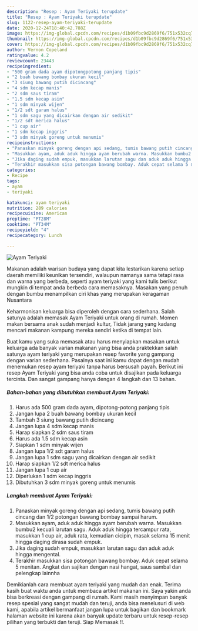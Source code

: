 ```yaml
---
description: "Resep : Ayam Teriyaki terupdate"
title: "Resep : Ayam Teriyaki terupdate"
slug: 1122-resep-ayam-teriyaki-terupdate
date: 2020-12-24T18:40:42.788Z
image: https://img-global.cpcdn.com/recipes/d1b09fbc9d2869f6/751x532cq70/ayam-teriyaki-foto-resep-utama.jpg
thumbnail: https://img-global.cpcdn.com/recipes/d1b09fbc9d2869f6/751x532cq70/ayam-teriyaki-foto-resep-utama.jpg
cover: https://img-global.cpcdn.com/recipes/d1b09fbc9d2869f6/751x532cq70/ayam-teriyaki-foto-resep-utama.jpg
author: Vernon Copeland
ratingvalue: 4.2
reviewcount: 23443
recipeingredient:
- "500 gram dada ayam dipotongpotong panjang tipis"
- "2 buah bawang bombay ukuran kecil"
- "3 siung bawang putih dicincang"
- "4 sdm kecap manis"
- "2 sdm saus tiram"
- "1.5 sdm kecap asin"
- "1 sdm minyak wijen"
- "1/2 sdt garam halus"
- "1 sdm sagu yang dicairkan dengan air sedikit"
- "1/2 sdt merica halus"
- "1 cup air"
- "1 sdm kecap inggris"
- "3 sdm minyak goreng untuk menumis"
recipeinstructions:
- "Panaskan minyak goreng dengan api sedang, tumis bawang putih cincang dan 1/2 potongan bawang bombay sampai harum."
- "Masukkan ayam, aduk aduk hingga ayam berubah warna. Masukkan bumbu2 kecuali larutan sagu. Aduk aduk hingga tercampur rata, masukkan 1 cup air, aduk rata, kemudian cicipin, masak selama 15 menit hingga daging dirasa sudah empuk."
- "Jika daging sudah empuk, masukkan larutan sagu dan aduk aduk hingga mengental."
- "Terakhir masukkan sisa potongan bawang bombay. Aduk cepat selama 5 menitan. Angkat dan sajikan dengan nasi hangat, saus sambal dan pelengkap lainnha"
categories:
- Recipe
tags:
- ayam
- teriyaki

katakunci: ayam teriyaki 
nutrition: 289 calories
recipecuisine: American
preptime: "PT28M"
cooktime: "PT34M"
recipeyield: "4"
recipecategory: Lunch

---
```



![Ayam Teriyaki](https://img-global.cpcdn.com/recipes/d1b09fbc9d2869f6/751x532cq70/ayam-teriyaki-foto-resep-utama.jpg)

Makanan adalah warisan budaya yang dapat kita lestarikan karena setiap daerah memiliki keunikan tersendiri, walaupun namanya sama tetapi rasa dan warna yang berbeda, seperti ayam teriyaki yang kami tulis berikut mungkin di tempat anda berbeda cara memasaknya. Masakan yang penuh dengan bumbu menampilkan ciri khas yang merupakan keragaman Nusantara



Keharmonisan keluarga bisa diperoleh dengan cara sederhana. Salah satunya adalah memasak Ayam Teriyaki untuk orang di rumah. Momen makan bersama anak sudah menjadi kultur, Tidak jarang yang kadang mencari makanan kampung mereka sendiri ketika di tempat lain.

Buat kamu yang suka memasak atau harus menyiapkan masakan untuk keluarga ada banyak varian makanan yang bisa anda praktekkan salah satunya ayam teriyaki yang merupakan resep favorite yang gampang dengan varian sederhana. Pasalnya saat ini kamu dapat dengan mudah menemukan resep ayam teriyaki tanpa harus bersusah payah.
Berikut ini resep Ayam Teriyaki yang bisa anda coba untuk disajikan pada keluarga tercinta. Dan sangat gampang hanya dengan 4 langkah dan 13 bahan.


<!--inarticleads1-->

##### Bahan-bahan yang dibutuhkan membuat Ayam Teriyaki:

1. Harus ada 500 gram dada ayam, dipotong-potong panjang tipis
1. Jangan lupa 2 buah bawang bombay ukuran kecil
1. Tambah 3 siung bawang putih dicincang
1. Jangan lupa 4 sdm kecap manis
1. Harap siapkan 2 sdm saus tiram
1. Harus ada 1.5 sdm kecap asin
1. Siapkan 1 sdm minyak wijen
1. Jangan lupa 1/2 sdt garam halus
1. Jangan lupa 1 sdm sagu yang dicairkan dengan air sedikit
1. Harap siapkan 1/2 sdt merica halus
1. Jangan lupa 1 cup air
1. Diperlukan 1 sdm kecap inggris
1. Dibutuhkan 3 sdm minyak goreng untuk menumis




<!--inarticleads2-->

##### Langkah membuat  Ayam Teriyaki:

1. Panaskan minyak goreng dengan api sedang, tumis bawang putih cincang dan 1/2 potongan bawang bombay sampai harum.
1. Masukkan ayam, aduk aduk hingga ayam berubah warna. Masukkan bumbu2 kecuali larutan sagu. Aduk aduk hingga tercampur rata, masukkan 1 cup air, aduk rata, kemudian cicipin, masak selama 15 menit hingga daging dirasa sudah empuk.
1. Jika daging sudah empuk, masukkan larutan sagu dan aduk aduk hingga mengental.
1. Terakhir masukkan sisa potongan bawang bombay. Aduk cepat selama 5 menitan. Angkat dan sajikan dengan nasi hangat, saus sambal dan pelengkap lainnha




Demikianlah cara membuat ayam teriyaki yang mudah dan enak. Terima kasih buat waktu anda untuk membaca artikel makanan ini. Saya yakin anda bisa berkreasi dengan gampang di rumah. Kami masih menyimpan banyak resep spesial yang sangat mudah dan teruji, anda bisa menelusuri di web kami, apabila artikel bermanfaat jangan lupa untuk bagikan dan bookmark halaman website ini karena akan banyak update terbaru untuk resep-resep pilihan yang terbukti dan teruji. Siap Memasak !!. 

